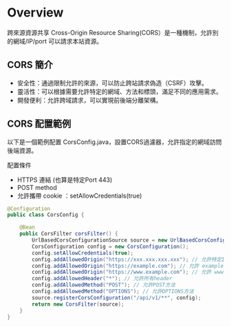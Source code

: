 # Overview

跨來源資源共享 Cross-Origin Resource Sharing(CORS）是一種機制，允許別的網域/IP/port 可以請求本站資源。

## CORS 簡介

 - 安全性：通過限制允許的來源，可以防止跨站請求偽造（CSRF）攻擊。
 - 靈活性：可以根據需要允許特定的網域、方法和標頭，滿足不同的應用需求。
 - 開發便利：允許跨域請求，可以實現前後端分離架構。

## CORS 配置範例

以下是一個範例配置 CorsConfig.java，設置CORS過濾器，允許指定的網域訪問後端資源。

配置條件
- HTTPS 連結 (也算是特定Port 443)
- POST method
- 允許攜帶 cookie ：setAllowCredentials(true)

```java
@Configuration
public class CorsConfig {

    @Bean
    public CorsFilter corsFilter() {
        UrlBasedCorsConfigurationSource source = new UrlBasedCorsConfigurationSource();
        CorsConfiguration config = new CorsConfiguration();
        config.setAllowCredentials(true);
        config.addAllowedOrigin("https://xxx.xxx.xxx.xxx"); // 允許特定IP
        config.addAllowedOrigin("https://example.com"); // 允許 example.com
        config.addAllowedOrigin("https://www.example.com"); // 允許 www.example.com
        config.addAllowedHeader("*"); // 允許所有header
        config.addAllowedMethod("POST"); // 允許POST方法
        config.addAllowedMethod("OPTIONS"); // 允許OPTIONS方法
        source.registerCorsConfiguration("/api/v1/**", config);
        return new CorsFilter(source);
    }
}
```



